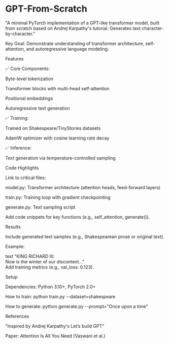 # GPT-From-Scratch

"A minimal PyTorch implementation of a GPT-like transformer model, built from scratch based on Andrej Karpathy's tutorial. Generates text character-by-character."

Key Goal: Demonstrate understanding of transformer architecture, self-attention, and autoregressive language modeling.

Features

✅ Core Components:

Byte-level tokenization

Transformer blocks with multi-head self-attention

Positional embeddings

Autoregressive text generation

✅ Training:

Trained on Shakespeare/TinyStories datasets

AdamW optimizer with cosine learning rate decay

✅ Inference:

Text generation via temperature-controlled sampling

Code Highlights

Link to critical files:

model.py: Transformer architecture (attention heads, feed-forward layers)

train.py: Training loop with gradient checkpointing

generate.py: Text sampling script

Add code snippets for key functions (e.g., self_attention, generate()).

Results

Include generated text samples (e.g., Shakespearean prose or original text).

Example:

text
"KING RICHARD III:  
Now is the winter of our discontent..."  
Add training metrics (e.g., val_loss: 0.123).

Setup

Dependencies: Python 3.10+, PyTorch 2.0+

How to train: python train.py --dataset=shakespeare

How to generate: python generate.py --prompt="Once upon a time"

References

"Inspired by Andrej Karpathy's Let’s build GPT"

Paper: Attention Is All You Need (Vaswani et al.)
